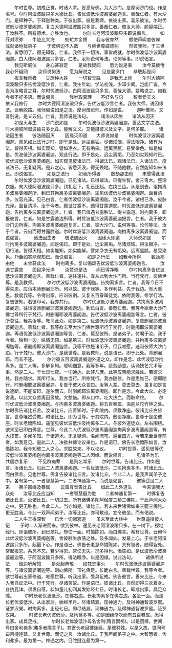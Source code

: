 <!-- { "loadSidebar": true } -->
　　尔时世尊。初成正觉。时诸人辈。皆悉号佛。为大沙门。是摩诃沙门也。作是名号。尔时阿湿波踰只多大德比丘。告优波低沙波离婆阇迦言。善哉仁者。有大沙门。是释种子。于释迦种类。于彼出家。彼是我师。依彼出家。喜乐彼法。尔时优波低沙波罗婆阇迦。复白大德阿湿波踰只多言。善哉仁者。彼汝大师。颜容端正。于汝胜不。所有德术。亦胜汝也。
　　尔时长老阿湿波踰只多即说偈言。
　　如芥对须弥　　牛迹比大海
　　蛟虻并金翅　　我与彼亦然
　　假使声闻度彼岸　　成就诸地犹弟子
　　于彼佛边不入数　　与佛世尊威德别
　　然彼我师。于三世法。皆悉明了。得无碍智。仁者。我师于一切法。事皆成就。尔时优波低沙波离婆阇迦。白大德阿湿波踰只多言。仁者。汝师说何等法。论何等事。即说偈言。
　　我见斯威仪　　身心甚寂定
　　是故我疑网　　愿为说是事
　　汝今莫疲倦　　我心怀疑网
　　汝师说何法　　愿为解说之
　　见是婆罗门　　恭敬起是问
　　报言我师者　　甘蔗种大姓
　　一切智无胜　　是我无上师
　　尔时大德阿湿波踰只多告忧波低沙言。仁者。我生年幼。学法初浅。少知少闻。岂能广说。今当为汝略言之耳。尔时忧波低沙。白阿湿波踰只多言。善哉大德。要略说之。如我今者不好多语。而说偈言。
　　我唯取真理　　不好名与句
　　智者爱实义　　依义我修行
　　尔时大德阿湿波踰只多。告优波低沙言仁者。我彼大师。说因缘法。谈解脱路。我师偈说如是之法。摩诃僧祇师。作如是说。
　　迦叶惟师。又复别说。是义云何。仁者。我师说是法句。
　　诸法从因生　　诸法从因灭
　　如是灭与生　　沙门说如是
　　尔时优波低沙波离婆阇迦。善达文字之法。时大德彼阿湿波踰只多比丘。能解文义。又能摄彼义及文字。是何多耶。
　　诸法因生者　　彼法随因灭
　　因缘灭即道　　大师说如是
　　时优波低沙波离婆阇迦。观见如此法行之时。即于是处。远尘离垢。尽诸烦恼。得法眼净。诸有为法。皆得灭相。如实观知。譬如净衣。无有垢染。远离黑腻。易受染色。如是如是。优波低沙波离婆阇迦。观此行法。即于是处。远尘离垢。乃至如实观知时已。彼优波低沙波离婆阇迦。如实观见彼诸法已。得诸法已。观诸法已。入诸法已。度诸法已。无复疑网。是非之心。皆悉灭没。得无畏地。不随他教。自然能知如来法已。即说偈言。
　　如是之法行　　如我所得者
　　数劫那由他　　未曾得此法
　　尔时优波低沙波离婆阇迦。已见诸法。已得诸法。已得生智。舍三奇木。整理衣服。向大德阿湿波踰只多。顶礼足下。礼已还起。右绕三匝。从是别去。诣拘离多波离婆阇迦所。到已其拘离多波离婆阇迦。遥见优波低沙波离婆阇迦。面目清净。仪容光泽。见已白言。仁者优波低沙波离婆阇迦。汝于今者。诸根已净。皮肤光泽。面目清净。汝于今者。颇证甘露不。颇得甘露道耶。时优波低沙波离婆阇迦。告拘离多波离婆阇迦言。仁者。我已值遇甘露胜法。得甘露道。时拘离多。即报彼言。仁者。如是甘露谁边所得。时优波低沙波离婆阇迦报言。仁者。我于彼大沙门边所得。拘离多波离婆阇迦复言。仁者。彼大沙门。说何等事。论何等法。汝于今者。云何而得甘露胜道。尔时优波低沙波离婆阇迦。向拘离多波离婆阇迦。而说偈言。
　　诸法因生者　　彼法随因灭
　　因缘灭即道　　大师说如是
　　尔时拘离多波离婆阇迦。闻是偈已。即于是处。远尘离垢。尽诸烦恼。得法眼净。一切行法。皆得灭相。如实能知。如实能解。譬如净衣无有垢染。远离黑腻。易受染色。乃至如实能观知已。而说偈言。
　　如是之行法　　如我今所得
　　数劫那由他　　未曾获此法
　　时拘离多。复以偈颂告优波低沙波离婆阇迦言。
　　汝遇甘露故　　面目净光泽
　　汝赞说是法　　闻已得净眼
　　尔时拘离多告优波低沙波离婆阇迦言。善哉仁者。速往速往。宜从此到大沙门所。当行梵行。彼佛世尊。是我教师。
　　尔时优波低沙波离婆阇迦。告拘离多言。仁者。我等今日不得失恩。应诣本师删阇耶所。何以故。彼于我等。多作利益。先于我边。有大重恩。救度我等。令得出家。应诣彼别。又复五百眷属徒党。依附我等。修学行法。复告彼知。若彼印可。我亦共行。
　　尔时优波低沙波离婆阇迦。共拘离多波离婆阇迦。往诣彼师删阇耶波离婆阇迦边。到已白言。善哉仁者。我等今欲至大沙门佛世尊所行于梵行。时删阇耶波离婆阇迦。告优波低沙波离婆阇迦等言。仁者。彼所莫往。我共汝等。教习此众。如是第二。优波低沙波离婆阇迦。复告删阇耶波离婆阇迦言。善哉仁者。我等欲去至大沙门佛世尊所行于梵行。时删阇耶波离婆阇迦。再语优波低沙波离婆阇迦等言。仁者。莫至彼所。是诸弟子。付嘱于汝。我于今者。独到一边。纵情无预。如是第三。时优波低沙波离婆阇迦。共拘离多波离婆阇迦等。语删阇耶波离婆阇迦言。我等不欲是诸弟子。但我唯愿。速诣彼师大沙门边。行于梵行。彼大沙门。是我世尊。是我教师。说是语已。即于此处。背删阇耶。而去不还。
　　尔时彼五百波离婆阇迦外道之众。即作是念。此优波低沙拘离多。是二人等。多解多知。聪明细意。我等多年。疲劳励意。读诵技艺咒术等事。然是二人。于七日七夜。一切通达。此非凡庶。此等应晓能求胜处。若彼求处。我亦随求。其所行法。我亦当行。所修梵行。我亦随修。作是思惟已。便即随行。时删阇耶波离婆阇迦。复告于彼大众言曰。汝等人辈。莫去莫去。虽复如是言说遮断。不能留碍。遂尔而去。时删阇耶波离婆阇迦。即作是念。今此大众。必定舍我。以此大众舍离因缘故。大愁恼。即从口中。吐大热血。而取命终。
　　尔时优波低沙波离婆阇迦。与拘离多波离婆阇迦。将五百眷属。诣迦兰陀竹林之处。尔时佛告诸比丘言。汝诸比丘。应善知时。于此院内。须敷净座。彼诸比丘白佛言。世尊唯然受教。时诸比丘。即为世尊。于其院内。敷设净座。世尊于是坐彼座。时长老憍陈如。遥望见彼优波低沙及拘离多二人。与彼外道徒众。左右围绕。欲来至已即白佛言。世尊。今此二人优波低沙波离婆阇迦拘离多波离婆阇迦等。有大技艺。多闻多知。于诸道术。无复疑网。名闻流布。遍至四方。今若来至世尊前者。如我意见。量此二人。决欲共佛论议来也。作是语已。佛告长老憍陈如言。汝憍陈如。我今知彼二人之心。求胜故来。不以论议。
　　尔时世尊。遥见彼等优波低沙波离婆阇迦拘离多波离婆阇迦等二人因缘。而说偈言。
　　见诸圣为乐　　共居亦复乐
　　不见群痴辈　　是则名常乐
　　尔时世尊。告诸比丘。作如是言。汝诸比丘。见此二人波离婆阇迦。一名优波低沙。二名拘离多不。时诸比丘。而白佛言。见也世尊。佛复告彼诸比丘言。汝诸比丘。今此二人。是我声闻弟子之中。各有第一。一者智慧第一。二者神通第一。而说是偈言。
　　彼等遥见二人来　　弟子围绕及眷属
　　云雷尊音告比丘　　如此二人外道生
　　今来诣我大众处　　汝等比丘应当知
　　一者智慧最为胜　　二者神通复第一
　　时佛复告诸比丘言。汝诸比丘。一切过去。所有诸佛多陀阿伽度三藐三佛陀。于此声闻大众之中。更无胜也。今此二人。当亦如是。诸比丘。若未来世诸佛如来三藐三佛陀。更无胜我。今此一双声闻弟子。汝等比丘。亦可敷设。宜令彼坐。而有偈说。
　　二人牛王得深智　　已舍一切诸邪道
　　虽未至此大林中　　世尊遥授彼人记
　　于时二人渐进而来。欲到彼林。遥见长老阿湿波踰只多。在一树下。视地经行。即诣彼所。到已顶礼。却住一面。时憍陈如。而白佛言。希有世尊。云何今此优波低沙波离婆阇迦等。舍彼胜生放荡之处。及多闻处。发最上心。于长老阿湿波踰只多所。起最下心。作是语已。佛告长老慧命憍陈如。夫有智者。随得智处。常起报恩。系念不忘。若少得恩。常忆无失。况多得也。憍陈如。是优波低沙波离婆阇迦等。于阿湿波踰只多所。得法眼净。以是因缘。说此法句。
　　诸佛所说法　　谁边听解知
　　是处起恭敬　　如梵志事火
　　尔时优波低沙波离婆阇迦等。与诸波离婆阇迦等。诣向佛所。顶礼佛足。长跪白言。善哉世尊。我等今者。欲世尊前出家修道。唯愿世尊。听我出家。受具足戒。佛告彼言。善来比丘。今来入我自证法中。行于梵行。尽诸苦故。作是语已。彼诸比丘。自然即得三衣着身。各执瓦钵。须发自落。状如童儿初剃其发始经七日。时诸长老。即成出家。具足众戒。
　　尔时长老优波低沙。在佛右边。长老拘离多在佛左边。各坐一面。而是长老优波低沙。从出家后。始经半月。尽诸结漏。现神通力。及得神通智波罗蜜。证罗汉果。时拘离多。止经七日。即尽结漏。现神通力。及得神通智波罗蜜。证罗汉果。
　　时彼长老优波低沙。及拘离多等。如是因缘渐次而有五百眷属。悉得出家。成具足戒。
　　尔时长老优波低沙母名舍利(隋言鹦鹆)。以是因缘。世间号曰舍利弗多(弗多者隋言子)。其彼长老目揵连延。是彼种姓。以是义故。世间号曰目揵连延。又复世尊。而记之言。汝诸比丘。于我声闻弟子之中。大智慧者。舍利弗多。最为第一。神通之内。目陀揵连最为第一。
